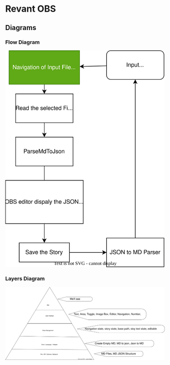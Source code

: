 # Revant OBS

## Diagrams

### Flow Diagram

![flow-diagram](./obs-rcl-flow.drawio.svg)

### Layers Diagram

![layers-diagram](./layers.drawio.svg)
